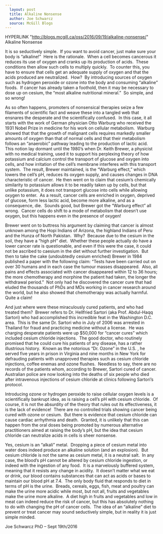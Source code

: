 ```yaml
---
  layout: post
  title: Alkaline Nonsense
  author: Joe Schwarcz
  source: McGill Blogs
---
```

  HYPERLINK "http://blogs.mcgill.ca/oss/2016/09/19/alkaline-nonsense/" 
Alkaline Nonsense 

  It is so seductively simple.  If you want to avoid cancer, just make
sure your body is “alkaline!”  Here is the rationale.  When a cell
becomes cancerous it reduces its use of oxygen and cranks up its
production of acids.  These conditions then allow such cells to
multiply quickly.  To counter this, you have to ensure that cells get
an adequate supply of oxygen and that the acids produced are
neutralized.  How?  By introducing sources of oxygen such as hydrogen
peroxide or ozone into the body and consuming “alkaline” foods.  If
cancer has already taken a foothold, then it may be necessary to dose up
on cesium, the “most alkaline nutritional mineral.”  So simple, and
so wrong!

As so often happens, promoters of nonsensical therapies seize a few
filaments of scientific fact and weave these into a tangled web that
ensnares the desperate and the scientifically confused.  In this case,
it all starts with the work of German physician Otto Warburg who
received the 1931 Nobel Prize in medicine for his work on cellular
metabolism.  Warburg showed that that the growth of malignant cells
requires markedly smaller amounts of oxygen than that of normal cells
and that their metabolism follows an “anaerobic” pathway leading to
the production of lactic acid.  This notion lay dormant until the
1980’s when Dr. Keith Brewer, a physicist with no medical training,
used it to support his perplexing theory of how potassium and calcium
control the transport of glucose and oxygen into cells, and how
irritation of the cell’s membrane interferes with this transport
system.  The result, Brewer maintained, is the “Warburg effect,”
which lowers the cell’s pH, reduces its oxygen supply, and causes
changes in DNA characteristic of cancer.  He then went on to claim that
cesium’s chemically similarity to potassium allows it to be readily
taken up by cells, but that unlike potassium, it does not transport
glucose into cells while allowing oxygen to enter.  As a result, cancer
cells are enriched in oxygen, deprived of glucose, form less lactic
acid, become more alkaline, and as a consequence, die.  Sounds good,
but Brewer got the “Warburg effect” all wrong.  Cancer cells do
shift to a mode of metabolism that doesn’t use oxygen, but this
happens even in the presence of oxygen!

Brewer went on to buttress his argument by claiming that cancer is
almost unknown among the Hopi Indians of Arizona, the highland Indians
of Peru and the Hunza of North Pakistan.  Why?  Because due to the
cesium in the soil, they have a “high pH” diet.  Whether these
people actually do have a lower cancer rate is questionable, and even if
this were the case, it could not be ascribed to caesium in the diet
without further investigation.  But then to take the cake (undoubtedly
cesium enriched) Brewer in 1984 published a paper with the following
claim: “Tests have been carried out on over 30 humans and in each case
the tumour masses disappeared.  Also, all pains and effects associated
with cancer disappeared within 12 to 36 hours; the more chemotherapy and
morphine the patient had taken, the longer the withdrawal period.” 
Not only had he discovered the cancer cure that had eluded the thousands
of PhDs and MDs working in cancer research around the world, but he also
showed that chemotherapy was actually harmful.  Quite a claim!

And just where were these miraculously cured patients, and who had
treated them?  Brewer refers to Dr. Hellfried Sartori (aka Prof.
Abdul-Haqq Sartori) who had accomplished this incredible feat in the
Washington D.C. area.  This is the same Dr. Sartori who in July of 2006
was arrested in Thailand for fraud and practicing medicine without a
license.  He was charging desperate patients were up $50,000 for
“cancer cures” which included cesium chloride injections.  The good
doctor, who routinely promised that he could cure his patients of any
disease, has a rather illustrious history.  Known as the notorious
“Dr. Ozone” in the U.S. , he served five years in prison in Virginia
and nine months in New York for defrauding patients with unapproved
therapies such as cesium chloride injections, coffee enemas and ozone
flushes.  Needless to say, there are no records of the patients whom,
according to Brewer, Sartori cured of cancer.  Australian police are
now looking into the deaths of six people who died after intravenous
injections of cesium chloride at clinics following Sartori’s protocol.

Introducing ozone or hydrogen peroxide to raise cellular oxygen levels
is a scientifically bankrupt idea, as is raising a cell’s pH with
cesium chloride.  Of course, it is not the absurdity of the theory that
rules out its effectiveness, it is the lack of evidence!  There are no
controlled trials showing cancer being cured with ozone or cesium.  But
there is evidence that cesium chloride can cause cardiac arrhythmia and
death.  Granted, it is unlikely that this can happen from the oral
doses being promoted by numerous alternative practitioners aimed at
raising the body’s pH, but the idea that cesium chloride can
neutralize acids in cells is sheer nonsense.

Yes, cesium is an “alkali” metal.  Dropping a piece of cesium metal
into water does indeed produce an alkaline solution (and an
explosion).  But cesium chloride is not the same as cesium metal, it is
a neutral salt.  In any case, the blood’s pH cannot be altered by
cesium chloride ingestion, or indeed with the ingestion of any food. 
It is a marvelously buffered system, meaning that it resists any change
in acidity.  It doesn’t matter what we eat or drink, our blood
contains substances that can act as acids or bases to maintain our blood
pH at 7.4.  The only body fluid that responds to diet in terms of pH is
the urine.  Breads, cereals, eggs, fish, meat and poultry can make the
urine more acidic while most, but not all, fruits and vegetables make
the urine more alkaline.  A diet high in fruits and vegetables and low
in meat can indeed reduce the risk of cancer, but this has absolutely
nothing to do with changing the pH of cancer cells.  The idea of an
“alkaline” diet to prevent or treat cancer may sound seductively
simple, but in reality it is just simple minded.

Joe Schwarcz PhD – Sept 19th/2016

